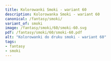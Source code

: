 ```yaml
---
title: Kolorowanki Smoki - wariant 60
description: Kolorowanka Smoki - wariant 60
canonical: /fantasy/smoki/
variant_of: smoki
image: /fantasy/smoki/60/smoki-60.svg
pdf: /fantasy/smoki/60/smoki-60.pdf
alt: "Kolorowanki do druku smoki - wariant 60"
tags:
- fantasy
- smoki
---
```

